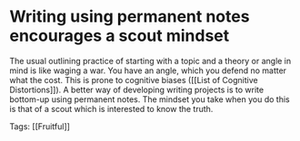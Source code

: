 # Writing using permanent notes encourages a scout mindset

The usual outlining practice of starting with a topic and a theory or angle in mind is like waging a war. You have an angle, which you defend no matter what the cost. This is prone to cognitive biases ([[List of Cognitive Distortions]]). A better way of developing writing projects is to write bottom-up using permanent notes. The mindset you take when you do this is that of a scout which is interested to know the truth.

Tags: [[Fruitful]]

